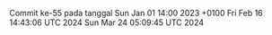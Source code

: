Commit ke-55 pada tanggal Sun Jan 01 14:00 2023 +0100
Fri Feb 16 14:43:06 UTC 2024
Sun Mar 24 05:09:45 UTC 2024
